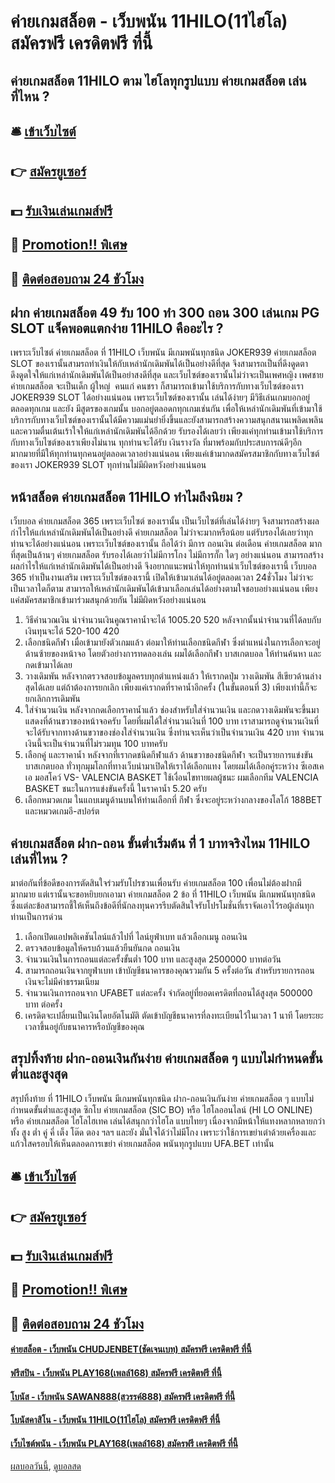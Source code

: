 # ค่ายเกมสล็อต - เว็บพนัน 11HILO(11ไฮโล) สมัครฟรี เครดิตฟรี ที่นี้
## ค่ายเกมสล็อต 11HILO ตาม ไฮโลทุกรูปแบบ ค่ายเกมสล็อต เล่นที่ไหน ?

## 🛎 [เข้าเว็บไซต์](https://bit.ly/3SdLNi2)
## 👉 [สมัครยูเซอร์](https://bit.ly/3SdLNi2)
## 💵 [รับเงินเล่นเกมส์ฟรี](https://bit.ly/3dyRKHj)
## 👑 [Promotion!! พิเศษ](https://bit.ly/3dyRKHj)
## 📱 [ติดต่อสอบถาม 24 ชัวโมง](https://bit.ly/3dyRKHj)

## ฝาก ค่ายเกมสล็อต 49 รับ 100 ทํา 300 ถอน 300 เล่นเกม PG SLOT แจ็คพอตแตกง่าย 11HILO คืออะไร ?
เพราะเว็บไซต์ ค่ายเกมสล็อต ที่ 11HILO เว็บพนัน มีเกมพนันทุกชนิด JOKER939 ค่ายเกมสล็อต SLOT ของเรานั้นสามรถทำเงินให้กับเหล่านักเดิมพันได้เป็นอย่างดีที่สุด จึงสามารถเป็นที่ดึงดูดตาดึงดูดใจให้แก่เหล่านักเดิมพันได้เป็นอย่าสงดีที่สุด และเว็บไซต์ของเรานั้นไม่ว่าจะเป็นเพศหญิง เพศชาย ค่ายเกมสล็อต จะเป็นเด็ก ผู้ใหญ่  คนแก่ คนชรา ก็สามารถเข้ามาใช้บริการกับทางเว็บไซต์ของเรา JOKER939 SLOT ได้อย่างแน่นอน เพราะเว็บไซต์ของเรานั้น เล่นได้ง่ายๆ มีวิธีเล่นเกมบอกอยู่ตลอดทุกเกม และยัง มีสูตรของเกมนั้น บอกอยู่ตลอดกทุกเกมเช่นกัน เพื่อให้เหล่านักเดิมพันที่เข้ามาใช้บริการกับทางเว็บไซต์ของเรานั้นได้มีความแม่นยำยิ่งขึ้นและยังสามารถสร้างความสนุกสนานเพลิดเพลิน และความตื่นเต้นเร้าใจให้แก่เหล่านักเดิมพันได้อีกด้วย รับรองได้เลยว่า เพียงแค่ทุกท่านเข้ามาใช้บริการกับทางเว็บไซต์ของเราเพียงไม่นาน ทุกท่านจะได้รับ เงินรางวัล ที่มาพร้อมกับประสบการณ์ดีๆอีกมากมายที่มีให้ทุกท่านทุกคนอยู่ตลอดเวลาอย่างแน่นอน เพียงแค่เข้ามากดสมัครสมาชิกกับทางเว็บไซต์ของเรา JOKER939 SLOT ทุกท่านไม่มีผิดหวังอย่างแน่นอน

## หน้าสล็อต ค่ายเกมสล็อต 11HILO ทำไมถึงนิยม ?
เว็บบอล ค่ายเกมสล็อต 365 เพราะเว็บไซต์ ของเรานั้น เป็นเว็บไซต์ที่เล่นได้ง่ายๆ จึงสามารถสร้างผลกำไรให้แก่เหล่านักเดิมพันได้เป็นอย่างดี ค่ายเกมสล็อต ไม่ว่าจะมากหรือน้อย แต่รับรองได้เลยว่าทุกท่านจะได้อย่างแน่นอน เพราะเว็บไซต์ของเรานั้น ถือได้ว่า มีการ ถอนเงิน ต่อเดือน ค่ายเกมสล็อต มากที่สุดเป็นล้านๆ ค่ายเกมสล็อต รับรองได้เลยว่าไม่มีการโกง ไม่มีการกั๊ก ใดๆ อย่างแน่นอน สามารถสร้างผลกำไรให้แก่เหล่านักเดิมพันได้เป็นอย่างดี จึงอยากแนะพนำให้ทุกท่านนำเว็บไซต์ของเรานี้ เว็บบอล 365 ทำเป็นงานเสริม เพราะเว็บไซต์ของเรานี้ เปิดให้เข้ามาเล่นได้อยู่ตลอดเวลา 24ชั่วโมง ไม่ว่าจะเป็นเวลาใดก็ตาม สามารถให้เหล่านักเดิมพันได้เข้ามาเลือกเล่นได้อย่างตามใจชอบอย่างแน่นอน เพียงแค่สมัครสมาชิกเข้ามาร่วมสนุกด้วยกัน ไม่มีผิดหวังอย่างแน่นอน
1. วิธีคำนวณเงิน นำจำนวนเงินคูณราคาน้ำจะได้ 1005.20 520 หลังจากนั้นนำจำนวนที่ได้ลบกับเงินทุนจะได้ 520-100 420
2. เลือกชนิดกีฬา เมื่อเข้ามายังตัวเกมแล้ว ต่อมาให้ท่านเลือกชนิดกีฬา ซึ่งตำแหน่งในการเลือกจะอยู่ด้านซ้ายของหน้าจอ โดยตัวอย่างการทดลองเล่น ผมได้เลือกกีฬา บาสเกตบอล ให้ท่านค้นหา และกดเข้ามาได้เลย
3. วางเดิมพัน หลังจากตรวจสอบข้อมูลครบทุกตำแหน่งแล้ว ให้เรากดปุ่ม วางเดิมพัน สีเขียวด้านล่างสุดได้เลย แต่ถ้าต้องการยกเลิก เพียงแค่เรากดที่ราคาน้ำอีกครั้ง (ในขั้นตอนที่ 3) เพียงเท่านี้ก็จะยกเลิกการเดิมพัน
4. ใส่จำนวนเงิน หลังจากกดเลือกราคาน้ำแล้ว ช่องสำหรับใส่จำนวนเงิน และกดวางเดิมพันจะขึ้นมาแสดงที่ด้านขวาของหน้าจอครับ โดยที่ผมได้ใส่จำนวนเงินที่ 100 บาท เราสามารถดูจำนวนเงินที่จะได้รับจากทางด้านขวาของช่องใส่จำนวนเงิน ซึ่งท่านจะเห็นว่าเป็นจำนวนเงิน 420 บาท จำนวนเงินนี้จะเป็นจำนวนที่ไม่รวมทุน 100 บาทครับ
5. เลือกคู่ และราคาน้ำ หลังจากที่เรากดชนิดกีฬาแล้ว ด้านขวาของชนิดกีฬา จะเป็นรายการแข่งขันบาสเกตบอล ทั่วทุกมุมโลกที่ทางเว็บนำมาเปิดให้เราได้เลือกแทง โดยผมได้เลือกคู่ระหว่าง ซีเอสเคเอ มอสโคว์ VS- VALENCIA BASKET ใช้เงื่อนไขทายผลผู้ชนะ ผมเลือกทีม VALENCIA BASKET ชนะในการแข่งขันครั้งนี้ ในราคาน้ำ 5.20 ครับ
6. เลือกหมวดเกม ในแถบเมนูด้านบนให้ท่านเลือกที่ กีฬา ซึ่งจะอยู่ระหว่างกลางของโลโก้ 188BET และหมวดเกมอี-สปอร์ต

## ค่ายเกมสล็อต ฝาก-ถอน ขั้นต่ำเริ่มต้น ที่่ 1 บาทจริงไหม 11HILO เล่นที่ไหน ?
มาต่อกันที่ข้อดีของการตัดสินใจร่วมรับโปรชวนเพื่อนรับ ค่ายเกมสล็อต 100 เพื่อนไม่ต้องฝากมีมากมาย แต่เรานั้นจะขอหยิบยกเอามา ค่ายเกมสล็อต 2 ข้อ ที่ 11HILO เว็บพนัน มีเกมพนันทุกชนิด ซึ่งแต่ละข้อสามารถชี้ให้เห็นถึงข้อดีที่นักลงทุนควรรีบตัดสินใจรับโปรโมชั่นที่เราจัดเอาไว้รอผู้เล่นทุกท่านเป็นการด่วน
1. เลือกเปิดแอปพลิเคชันไลน์แล้วไปที่ ไลน์ยูฟ่าเบท แล้วเลือกเมนู ถอนเงิน
2. ตรวจสอบข้อมูลให้ครบถ้วนแล้วยืนยันกด ถอนเงิน
3. จำนวนเงินในการถอนแต่ละครั้งขั้นต่ำ 100 บาท และสูงสุด 2500000 บาทต่อวัน
4. สามารถถอนเงินจากยูฟ่าเบท เข้าบัญชีธนาคารของคุณรวมกัน 5 ครั้งต่อวัน สำหรับรายการถอนเงินจะไม่มีค่าธรรมเนียม
5. จำนวนเงินการถอนจาก UFABET แต่ละครั้ง จำกัดอยู่ที่ยอดเครดิตที่ถอนได้สูงสุด 500000 บาท ต่อครั้ง
6. เครดิตจะเปลี่ยนเป็นเงินโดยอัตโนมัติ ตัดเข้าบัญชีธนาคารที่ลงทะเบียนไว้ในเวลา 1 นาที โดยระยะเวลาขึ้นอยู่กับธนาคารหรือบัญชีของคุณ

## สรุปทิ้งท้าย ฝาก-ถอนเงินกันง่าย ค่ายเกมสล็อต ๆ แบบไม่กำหนดขั้นต่ำและสูงสุด
สรุปทิ้งท้าย ที่ 11HILO เว็บพนัน มีเกมพนันทุกชนิด ฝาก-ถอนเงินกันง่าย ค่ายเกมสล็อต ๆ แบบไม่กำหนดขั้นต่ำและสูงสุด ซิกโบ ค่ายเกมสล็อต (SIC BO) หรือ ไฮโลออนไลน์ (HI LO ONLINE) หรือ ค่ายเกมสล็อต ไฮโลไฮเทค เล่นได้สนุกกว่าไฮโล แบบไทยๆ เนื่องจากมีหน้าให้แทงหลากหลายกว่า ทั้ง สูง ต่ำ คู่ คี่ เต็ง โต๊ด ตอง ฯลฯ และยัง มั่นใจได้ว่าไม่มีโกง เพราะว่าใช้การเขย่าเต๋าด้วยเครื่องและแก้วใสครอบให้เห็นตลอดการเขย่า ค่ายเกมสล็อต พนันทุกรูปแบบ UFA.BET เท่านั้น

## 🛎 [เข้าเว็บไซต์](https://bit.ly/3SdLNi2)
## 👉 [สมัครยูเซอร์](https://bit.ly/3SdLNi2)
## 💵 [รับเงินเล่นเกมส์ฟรี](https://bit.ly/3dyRKHj)
## 👑 [Promotion!! พิเศษ](https://bit.ly/3dyRKHj)
## 📱 [ติดต่อสอบถาม 24 ชัวโมง](https://bit.ly/3dyRKHj)

#### [ค่ายสล็อต - เว็บพนัน CHUDJENBET(ชัดเจนเบท) สมัครฟรี เครดิตฟรี ที่นี้](https://atom.io/themes/ค่ายสล็อต%20-%20เว็บพนัน%20chudjenbet(ชัดเจนเบท)%20สมัครฟรี%20เครดิตฟรี%20ที่นี้)
#### [ฟรีสปิน - เว็บพนัน PLAY168(เพลล์168) สมัครฟรี เครดิตฟรี ที่นี้](https://atom.io/themes/ฟรีสปิน%20-%20เว็บพนัน%20play168(เพลล์168)%20สมัครฟรี%20เครดิตฟรี%20ที่นี้)
#### [โบนัส - เว็บพนัน SAWAN888(สวรรค์888) สมัครฟรี เครดิตฟรี ที่นี้](https://atom.io/themes/โบนัส%20-%20เว็บพนัน%20sawan888(สวรรค์888)%20สมัครฟรี%20เครดิตฟรี%20ที่นี้)
#### [โบนัสคาสิโน - เว็บพนัน 11HILO(11ไฮโล) สมัครฟรี เครดิตฟรี ที่นี้](https://atom.io/themes/โบนัสคาสิโน%20-%20เว็บพนัน%2011hilo(11ไฮโล)%20สมัครฟรี%20เครดิตฟรี%20ที่นี้)
#### [เว็บไซต์พนัน - เว็บพนัน PLAY168(เพลล์168) สมัครฟรี เครดิตฟรี ที่นี้](https://atom.io/themes/เว็บไซต์พนัน%20-%20เว็บพนัน%20play168(เพลล์168)%20สมัครฟรี%20เครดิตฟรี%20ที่นี้)

[ผลบอลวันนี้](https://siamsport.tv "ผลบอลวันนี้"), [ดูบอลสด](https://siamsport.tv/ดูบอลสด "ดูบอลสด")